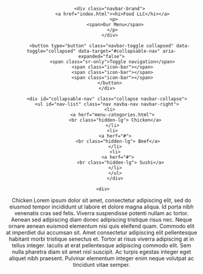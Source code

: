 <html>
<head>
<meta charset="utf-8">
<meta name="viewport" content="width=device-width, initial-scale=1">
</head>
<body>
  <header>
    <nav id="header-nav" class="navbar navbar-default">
      <div class="container">
        <div class="navbar=header">
          <a herf="index.html" class="pull-left">
          </a>

          <div class="navbar-brand">
            <a href="index.html"><hi>Food LLC</hi></a>
             <p>
              <span>Our Menu</span>
            </p>
          </div>

          <button type="button" class="navbar-toggle collapsed" data-toggle="collapsed" data-target="#collapsable-nav" aria-expanded="false">
            <span class="sr-only">Toggle navigation</span>
            <span class="icon-bar"></span>
            <span class="icon-bar"></span>
            <span class="icon-bar"></span>
          </button>
        </div>

        <div id="collapsable-nav" class="collapse navbar-collapse">
        <ul id="nav-list" class="nav navba-nav navbar-right">
          <li>
            <a herf="menu-categories.html">
              <br class="hidden-lg"> Chicken</a>
            </li>
            <li>
              <a herf="#">
                <br class="hidden-lg"> Beef</a>
              </li>
              <li>
                <a herf="#">
                  <br class="hidden-lg"> Sushi</a>
              </li>
              </ul>
              </div>

     <div>
    
<body>

  <div class="row">
    <div class="col-lg-3 col-xs-3"><p> Chicken             
    Lorem ipsum dolor sit amet, consectetur adipiscing elit, sed do eiusmod tempor incididunt ut labore et dolore magna aliqua. Id porta nibh venenatis cras sed felis. Viverra suspendisse potenti nullam ac tortor. Aenean sed adipiscing diam donec adipiscing tristique risus nec. Neque ornare aenean euismod elementum nisi quis eleifend quam. Commodo elit at imperdiet dui accumsan sit. Amet consectetur adipiscing elit pellentesque habitant morbi tristique senectus et. Tortor at risus viverra adipiscing at in tellus integer. Iaculis at erat pellentesque adipiscing commodo elit. Sem nulla pharetra diam sit amet nisl suscipit. Ac turpis egestas integer eget aliquet nibh praesent. Pulvinar elementum integer enim neque volutpat ac tincidunt vitae semper.

  </p></div>
   





